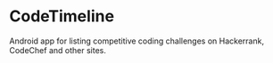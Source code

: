 # CodeTimeline
Android app for listing competitive coding challenges on Hackerrank, CodeChef and other sites.
